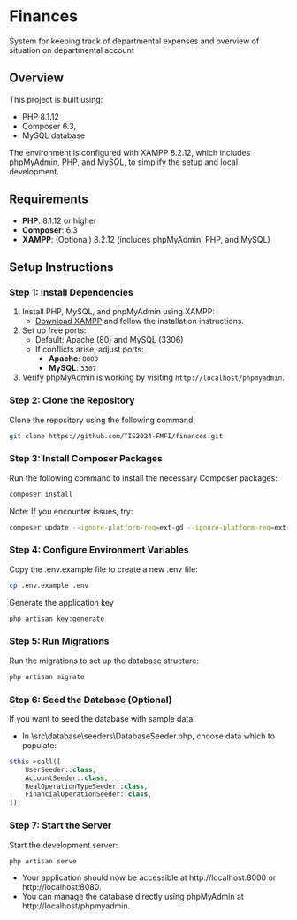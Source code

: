 

# Finances
System for keeping track of departmental expenses and overview of situation on departmental account

## Overview
This project is built using:
- PHP 8.1.12
- Composer 6.3,
- MySQL database

The environment is configured with XAMPP 8.2.12, which includes phpMyAdmin, PHP, and MySQL, to simplify the setup and local development.
## Requirements

- **PHP**: 8.1.12 or higher
- **Composer**: 6.3
- **XAMPP**: (Optional) 8.2.12 (includes phpMyAdmin, PHP, and MySQL)

## Setup Instructions

### Step 1: Install Dependencies
1. Install PHP, MySQL, and phpMyAdmin using XAMPP:
    - [Download XAMPP](https://www.apachefriends.org/index.html) and follow the installation instructions.
2. Set up free ports:
    - Default: Apache (80) and MySQL (3306)
    - If conflicts arise, adjust ports:
        - **Apache**: `8080`
        - **MySQL**: `3307`
3. Verify phpMyAdmin is working by visiting `http://localhost/phpmyadmin`.

### Step 2: Clone the Repository
Clone the repository using the following command:
```bash
git clone https://github.com/TIS2024-FMFI/finances.git
```

### Step 3: Install Composer Packages
Run the following command to install the necessary Composer packages:
```bash
composer install
```
Note: If you encounter issues, try:
```bash
composer update --ignore-platform-req=ext-gd --ignore-platform-req=ext-fileinfo -W
```

### Step 4: Configure Environment Variables
Copy the .env.example file to create a new .env file:
```bash
cp .env.example .env
```
Generate the application key
```bash
php artisan key:generate
```

### Step 5: Run Migrations
Run the migrations to set up the database structure:
```bash
php artisan migrate
```

### Step 6: Seed the Database (Optional)
If you want to seed the database with sample data:
- In \src\database\seeders\DatabaseSeeder.php, choose data which to populate:
```php
$this->call([
    UserSeeder::class,
    AccountSeeder::class,
    RealOperationTypeSeeder::class,
    FinancialOperationSeeder::class,
]);
```

### Step 7: Start the Server
Start the development server:
```bash
php artisan serve
```

- Your application should now be accessible at http://localhost:8000 or http://localhost:8080.
- You can manage the database directly using phpMyAdmin at http://localhost/phpmyadmin.




